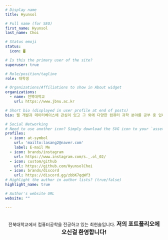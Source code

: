 ```yaml
---
# Display name
title: Hyunsol

# Full name (for SEO)
first_name: Hyunsol
last_name: Choi

# Status emoji
status:
  icon: 🖥️

# Is this the primary user of the site?
superuser: true

# Role/position/tagline
role: 대학생

# Organizations/Affiliations to show in About widget
organizations:
  - name: 전북대학교 
    url: https://www.jbnu.ac.kr

# Short bio (displayed in user profile at end of posts)
bio: 웹 개발과 데이터베이스에 관심이 있고 그 외에 다양한 컴퓨터 과학 분야를 공부 중 입니다.

# Social Networking
# Need to use another icon? Simply download the SVG icon to your `assets/media/icons/` folder.
profiles:
  - icon: at-symbol
    url: 'mailto:lasang2@naver.com'
    label: E-mail Me
  - icon: brands/instagram
    url: https://www.instagram.com/s._.ol_02/
  - icon: custom/github
    url: https://github.com/HyunsolChoi
  - icon: brands/discord    
    url: https://discord.gg/zbbK7qqWf3
# Highlight the author in author lists? (true/false)
highlight_name: true

# Author's website URL
website: ""

---
```


<style>
.center {
    text-align: center;
}
</style>

<br>
<div class="center">
  <span style="text-align: center">
    전북대학교에서 컴퓨터공학을 전공하고 있는 최현솔입니다.</span>
  <span style="font-size:130%; font-weight: bold; text-align: center">
    저의 포트폴리오에 오신걸 환영합니다! </span><br>
  
</div>
